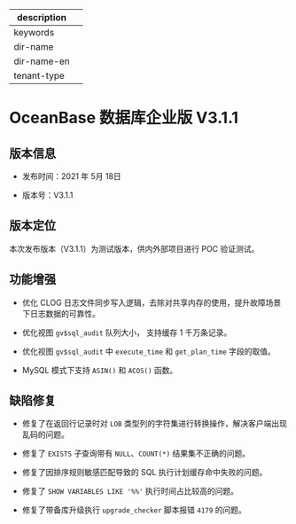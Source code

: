 |description||
|---|---|
|keywords||
|dir-name||
|dir-name-en||
|tenant-type||

# OceanBase 数据库企业版 V3.1.1

## 版本信息


* 发布时间：2021 年 5月 18日

* 版本号：V3.1.1

## 版本定位


本次发布版本（V3.1.1）为测试版本，供内外部项目进行 POC 验证测试。

## 功能增强


* 优化 CLOG 日志文件同步写入逻辑，去除对共享内存的使用，提升故障场景下日志数据的可靠性。

* 优化视图 `gv$sql_audit` 队列大小， 支持缓存 1 千万条记录。

* 优化视图 `gv$sql_audit` 中 `execute_time` 和 `get_plan_time` 字段的取值。

* MySQL 模式下支持 `ASIN()` 和 `ACOS()` 函数。

## 缺陷修复


* 修复了在返回行记录时对 `LOB` 类型列的字符集进行转换操作，解决客户端出现乱码的问题。

* 修复了 `EXISTS` 子查询带有 `NULL`、`COUNT(*)` 结果集不正确的问题。

* 修复了因排序规则敏感匹配导致的 SQL 执行计划缓存命中失败的问题。

* 修复了 `SHOW VARIABLES LIKE '%%'` 执行时间占比较高的问题。

* 修复了带备库升级执行 `upgrade_checker` 脚本报错 `4179` 的问题。
